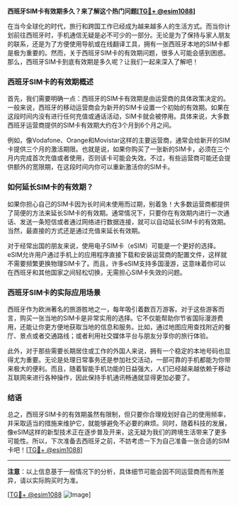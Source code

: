 **西班牙SIM卡有效期多久？来了解这个热门问题[[TG💪+ @esim1088](https://t.me/s/esim1088)]**

在当今全球化的时代，旅行和跨国工作已经成为越来越多人的生活方式。而当你计划前往西班牙时，手机通信无疑是必不可少的一部分。无论是为了保持与家人朋友的联系，还是为了方便使用导航或在线翻译工具，拥有一张西班牙本地的SIM卡都是极为重要的。然而，关于西班牙SIM卡的有效期问题，很多人可能会感到困惑。那么，西班牙SIM卡到底有效期是多久呢？让我们一起来深入了解吧！

### 西班牙SIM卡的有效期概述

首先，我们需要明确一点：西班牙的SIM卡有效期是由运营商的具体政策决定的。一般来说，西班牙的移动运营商会为新开的SIM卡设置一个初始的有效期。如果在这段时间内没有进行任何充值或通话活动，SIM卡就会被停用。具体来说，大多数西班牙运营商提供的SIM卡有效期大约在3个月到6个月之间。

例如，像Vodafone、Orange和Movistar这样的主要运营商，通常会给新开的SIM卡提供三个月的激活期限。也就是说，如果你购买了一张新的SIM卡，必须在三个月内完成首次充值或者使用，否则该卡可能会失效。不过，有些运营商可能还会提供额外的宽限期，在这段时间内你可以重新激活你的SIM卡。

### 如何延长SIM卡的有效期？

如果你担心自己的SIM卡因为长时间未使用而过期，别着急！大多数运营商都提供了简便的方法来延长SIM卡的有效期。通常情况下，只要你在有效期内进行一次通话、发送一条短信或者通过网络进行数据连接，就可以自动延长SIM卡的有效期。当然，最直接的方式还是通过充值来延长有效期。

对于经常出国的朋友来说，使用电子SIM卡（eSIM）可能是一个更好的选择。eSIM允许用户通过手机上的应用程序直接下载和安装运营商的配置文件，这样就不需要频繁更换物理SIM卡了。而且，许多eSIM支持多国漫游，这意味着你可以在西班牙和其他国家之间轻松切换，无需担心SIM卡失效的问题。

### 西班牙SIM卡的实际应用场景

西班牙作为欧洲著名的旅游胜地之一，每年吸引着数百万游客。对于这些游客而言，购买一张当地的SIM卡是非常实用的选择。它不仅能帮助你节省国际漫游费用，还能让你更方便地获取当地的信息和服务。比如，通过地图应用查找附近的餐厅、景点或者交通路线；或者利用社交媒体平台与朋友分享你的旅行体验。

此外，对于那些需要长期居住或工作的外国人来说，拥有一个稳定的本地号码也显得尤为重要。无论是处理日常事务还是参加社交活动，一部可靠的手机都能为你带来极大的便利。而且，随着智能手机功能的日益强大，人们已经越来越依赖于移动互联网来进行各种操作，因此保持手机通讯畅通就显得更加必要了。

### 结语

总之，西班牙SIM卡的有效期虽然有限制，但只要你合理规划好自己的使用频率，并采取适当的措施来维护它，就能够避免不必要的麻烦。同时，随着科技的发展，像eSIM这样的新型技术正在逐步普及开来，这无疑为我们的跨境生活带来了更多可能性。所以，下次准备去西班牙之前，不妨考虑一下为自己准备一张合适的SIM卡吧！[[TG💪+ @esim1088](https://t.me/s/esim1088)]

---

**注意**：以上信息基于一般情况下的分析，具体细节可能会因不同运营商而有所差异，请以实际购买时为准。

[[TG💪+ @esim1088](https://t.me/s/esim1088) ![Image](https://i.postimg.cc/4NQfJmqS/Snipaste-2025-05-13-00-14-12.png)]